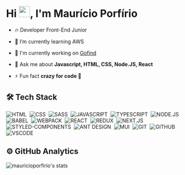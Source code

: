<!--
**mauricio-msp/mauricio-msp** is a ✨ _special_ ✨ repository because its `README.md` (this file) appears on your GitHub profile.

Here are some ideas to get you started:

- 🔭 I’m currently working on ...
- 🌱 I’m currently learning ...
- 👯 I’m looking to collaborate on ...
- 🤔 I’m looking for help with ...
- 💬 Ask me about ...
- 📫 How to reach me: ...
- 😄 Pronouns: ...
- ⚡ Fun fact: ...
-->

# Hi <img src="https://raw.githubusercontent.com/kaueMarques/kaueMarques/master/hi.gif" width="30" />, I'm Maurício Porfírio

- 🔥 Developer Front-End Junior

- 🌱 I’m currently learning AWS

- 🔭 I'm currently working on [Gofind](http://www.gofind.online/)

- 💬 Ask me about **Javascript, HTML, CSS, Node.JS, React**

- ⚡ Fun fact **crazy for code :grimacing:**

## 🛠️ Tech Stack

![HTML](https://shields.io/badge/-HTML-05122A?style=for-the-badge&logo=html5)&nbsp;
![CSS](https://shields.io/badge/-CSS-05122A?style=for-the-badge&logo=CSS3&logoColor=1572B6)&nbsp;
![SASS](https://shields.io/badge/-SASS-05122A?style=for-the-badge&logo=sass)&nbsp;
![JAVASCRIPT](https://shields.io/badge/-JavaScript-05122A?style=for-the-badge&logo=javascript)&nbsp;
![TYPESCRIPT](https://shields.io/badge/-Typescript-05122A?style=for-the-badge&logo=typescript)&nbsp;
![NODE.JS](https://shields.io/badge/-Node.JS-05122A?style=for-the-badge&logo=node.js)&nbsp;
![BABEL](https://shields.io/badge/-BABEL-05122A?style=for-the-badge&logo=babel)&nbsp;
![WEBPACK](https://shields.io/badge/-Webpack-05122A?style=for-the-badge&logo=webpack)&nbsp;
![REACT](https://shields.io/badge/-React-05122A?style=for-the-badge&logo=react)&nbsp;
![REDUX](https://shields.io/badge/-Redux-05122A?style=for-the-badge&logo=redux&logoColor=593D88)&nbsp;
![NEXT.JS](https://img.shields.io/badge/next.js-05122A?style=for-the-badge&logo=nextdotjs&logoColor=white)&nbsp;
![STYLED-COMPONENTS](https://shields.io/badge/-STYLED--COMPONENTS-05122A?style=for-the-badge&logo=styled-components)&nbsp;
![ANT DESIGN](https://shields.io/badge/-ANT%20DESIGN-05122A?style=for-the-badge&logo=antdesign&logoColor=1890FF)&nbsp;
![MUI](https://shields.io/badge/-MUI-05122A?style=for-the-badge&logo=mui)&nbsp;
![GIT](https://shields.io/badge/-GIT-05122A?style=for-the-badge&logo=git)&nbsp;
![GITHUB](https://shields.io/badge/-GITHUB-05122A?style=for-the-badge&logo=github)&nbsp;
![VSCODE](https://shields.io/badge/-VSCODE-05122A?style=for-the-badge&logo=visual%20studio%20code&logoColor=0078D4)&nbsp;

## ⚙️ GitHub Analytics

<img src="https://github-readme-stats.vercel.app/api?username=mauricio-msp&show_icons=true&theme=algolia" alt="mauricioporfirio's stats" />
